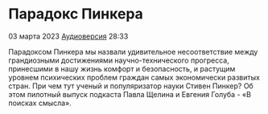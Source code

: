 # Парадокс Пинкера

03 марта 2023 [Аудиоверсия](https://paradoks-pinkera-pilotnyy-vypusk.simplecast.com/episodes/pinker) 28:33

Парадоксом Пинкера мы назвали удивительное несоответствие между грандиозными достижениями научно-технического прогресса, принесшими в нашу жизнь комфорт и безопасность, и растущим уровнем психических проблем граждан самых экономически развитых стран.
При чем тут ученый и популяризатор науки Стивен Пинкер?
Об этом пилотный выпуск подкаста Павла Щелина и Евгения Голуба - «В поисках смысла».
